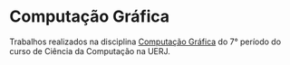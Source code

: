 # Computação Gráfica
Trabalhos realizados na disciplina [Computação Gráfica](http://www.ementario.uerj.br/ementa.php?cdg_disciplina=10842) do 7° período do curso de Ciência da Computação na UERJ.